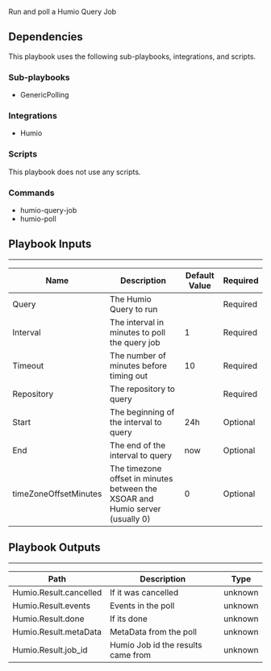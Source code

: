 Run and poll a Humio Query Job

## Dependencies
This playbook uses the following sub-playbooks, integrations, and scripts.

### Sub-playbooks
* GenericPolling

### Integrations
* Humio

### Scripts
This playbook does not use any scripts.

### Commands
* humio-query-job
* humio-poll

## Playbook Inputs
---

| **Name** | **Description** | **Default Value** | **Required** |
| --- | --- | --- | --- |
| Query | The Humio Query to run |  | Required |
| Interval | The interval in minutes to poll the query job | 1 | Required |
| Timeout | The number of minutes before timing out | 10 | Required |
| Repository | The repository to query |  | Required |
| Start | The beginning of the interval to query | 24h | Optional |
| End | The end of the interval to query | now | Optional |
| timeZoneOffsetMinutes | The timezone offset in minutes between the XSOAR and Humio server \(usually 0\) | 0 | Optional |

## Playbook Outputs
---

| **Path** | **Description** | **Type** |
| --- | --- | --- |
| Humio.Result.cancelled | If it was cancelled | unknown |
| Humio.Result.events | Events in the poll | unknown |
| Humio.Result.done | If its done | unknown |
| Humio.Result.metaData | MetaData from the poll | unknown |
| Humio.Result.job_id | Humio Job id the results came from | unknown |

<!-- Playbook PNG image comes here -->